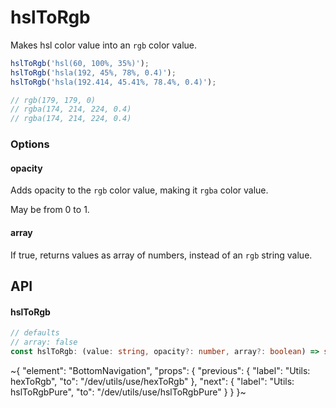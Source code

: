 
# hslToRgb

Makes hsl color value into an `rgb` color value.

```ts
hslToRgb('hsl(60, 100%, 35%)');
hslToRgb('hsla(192, 45%, 78%, 0.4)');
hslToRgb('hsla(192.414, 45.41%, 78.4%, 0.4)');

// rgb(179, 179, 0)
// rgba(174, 214, 224, 0.4)
// rgba(174, 214, 224, 0.4)
```

### Options

#### opacity

Adds opacity to the `rgb` color value, making it `rgba` color value.

May be from 0 to 1.

#### array

If true, returns values as array of numbers, instead of an `rgb` string value.

## API

#### hslToRgb

```ts
// defaults
// array: false
const hslToRgb: (value: string, opacity?: number, array?: boolean) => string | number[];
```

~{
  "element": "BottomNavigation",
  "props": {
    "previous": {
      "label": "Utils: hexToRgb",
      "to": "/dev/utils/use/hexToRgb"
    },
    "next": {
      "label": "Utils: hslToRgbPure",
      "to": "/dev/utils/use/hslToRgbPure"
    }
  }
}~
